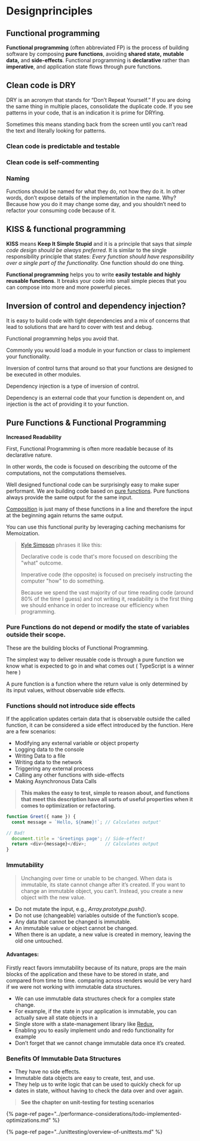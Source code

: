 # Designprinciples

## **Functional programming**

**Functional programming** \(often abbreviated FP\) is the process of building software by composing **pure functions**, avoiding **shared state,** **mutable data,** and **side-effects**. Functional programming is **declarative** rather than **imperative**, and application state flows through pure functions.

## Clean code is DRY

DRY is an acronym that stands for “Don’t Repeat Yourself.” If you are doing the same thing in multiple places, consolidate the duplicate code. If you see patterns in your code, that is an indication it is prime for DRYing. 

Sometimes this means standing back from the screen until you can’t read the text and literally looking for patterns.

### Clean code is predictable and testable

### Clean code is self-commenting

### **Naming**

Functions should be named for what they do, not how they do it. In other words, don’t expose details of the implementation in the name. Why? Because how you do it may change some day, and you shouldn’t need to refactor your consuming code because of it.

## KISS & functional programming

**KISS** means **Keep It Simple Stupid** and it is a principle that says that _simple code design should be always preferred_. It is similar to the single responsibility principle that states: _Every function should have responsibility over a single part of the functionality._ One function should do one thing.

**Functional programming** helps you to write **easily testable and highly reusable functions**. It breaks your code into small simple pieces that you can compose into more and more powerful pieces.

## Inversion of control and dependency injection?

It is easy to build code with tight dependencies and a mix of concerns that lead to solutions that are hard to cover with test and debug.

Functional programming helps you avoid that.

Commonly you would load a module in your function or class to implement your functionality.

Inversion of control turns that around so that your functions are designed to be executed in other modules.

Dependency injection is a type of inversion of control.

Dependency is an external code that your function is dependent on, and injection is the act of providing it to your function.

## Pure Functions & Functional Programming

**Increased Readability**

First, Functional Programming is often more readable because of its declarative nature.

In other words, the code is focused on describing the outcome of the computations, not the computations themselves.

Well designed functional code can be surprisingly easy to make super performant. We are building code based on [pure functions](https://www.7urtle.com/javascript-functional-programming-basics#lambda-Pure-functions). Pure functions always provide the same output for the same input.

 [Composition](https://www.7urtle.com/javascript-functional-programming-basics#lambda-Function-composition) is just many of these functions in a line and therefore the input at the beginning again returns the same output.

You can use this functional purity by leveraging caching mechanisms for Memoization.



> [Kyle Simpson](https://github.com/getify/Functional-Light-JS/blob/master/manuscript/ch1.md/#chapter-1-why-functional-programming) phrases it like this:
>
> Declarative code is code that's more focused on describing the "what" outcome.
>
> Imperative code \(the opposite\) is focused on precisely instructing the computer "how" to do something.
>
> Because we spend the vast majority of our time reading code \(around 80% of the time I guess\) and not writing it, readability is the first thing we should enhance in order to increase our efficiency when programming.

### Pure Functions do not depend or modify the state of variables outside their scope. 

These are the building blocks of Functional Programming.

The simplest way to deliver reusable code is through a pure function we know what is expected to go in and what comes out \( TypeScript is a winner here \)

A pure function is a function where the return value is only determined by its input values, without observable side effects. 

### **Functions should not introduce side effects** <a id="046d"></a>

If the application updates certain data that is observable outside the called function, it can be considered a side effect introduced by the function. Here are a few scenarios:

* Modifying any external variable or object property
* Logging data to the console
* Writing Data to a file
* Writing data to the network
* Triggering any external process
* Calling any other functions with side-effects
* Making Asynchronous Data Calls

> **This makes the easy to test, simple to reason about, and functions that meet this description have all sorts of useful properties when it comes to optimization or refactoring.**

```javascript
function Greet({ name }) {
  const message = `Hello, ${name}!`; // Calculates output'

// Bad!
  document.title = 'Greetings page'; // Side-effect!
  return <div>{message}</div>;       // Calculates output
}

```

### Immutability

> Unchanging over time or unable to be changed. When data is immutable, its state cannot change after it’s created. If you want to change an immutable object, you can’t. Instead, you create a new object with the new value.

* Do not mutate the input, e.g., _Array.prototype.push\(\)_.
* Do not use \(changeable\) variables outside of the function’s scope.
* Any data that cannot be changed is immutable.
* An immutable value or object cannot be changed.
* When there is an update, a new value is created in memory, leaving the old one untouched.

#### Advantages: 

Firstly react favors immutability because of its nature, props are the main blocks of the application and these have to be stored in state, and compared from time to time. comparing across renders would be very hard if we were not working with immutable data structures.

* We can use immutable data structures check for a complex state change.
* For example, if the state in your application is immutable, you can actually save all state objects in a
* Single store with a state-management library like [Redux](https://redux.js.org/), 
* Enabling you to easily implement undo and redo functionality for example
* Don’t forget that we cannot change immutable data once it’s created.

### Benefits Of Immutable Data Structures

* They have no side effects.
* Immutable data objects are easy to create, test, and use.
* They help us to write logic that can be used to quickly check for up
* dates in state, without having to check the data over and over again.

> **See the chapter on unit-testing for testing scenarios**

{% page-ref page="../performance-considerations/todo-implemented-optimizations.md" %}

{% page-ref page="../unittesting/overview-of-unittests.md" %}



